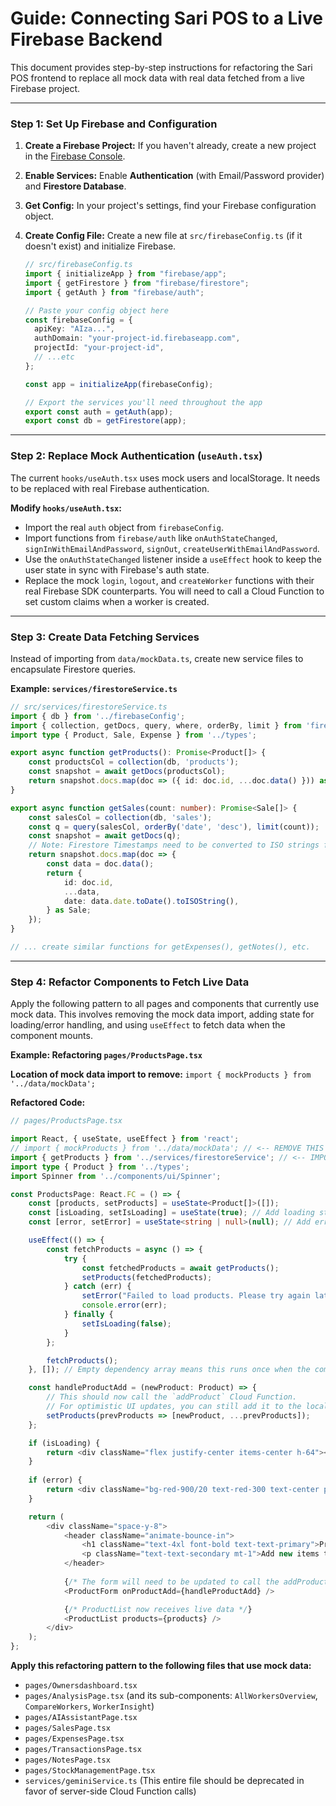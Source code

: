 
# Guide: Connecting Sari POS to a Live Firebase Backend

This document provides step-by-step instructions for refactoring the Sari POS frontend to replace all mock data with real data fetched from a live Firebase project.

---

### Step 1: Set Up Firebase and Configuration

1.  **Create a Firebase Project:** If you haven't already, create a new project in the [Firebase Console](https://console.firebase.google.com/).
2.  **Enable Services:** Enable **Authentication** (with Email/Password provider) and **Firestore Database**.
3.  **Get Config:** In your project's settings, find your Firebase configuration object.
4.  **Create Config File:** Create a new file at `src/firebaseConfig.ts` (if it doesn't exist) and initialize Firebase.

    ```typescript
    // src/firebaseConfig.ts
    import { initializeApp } from "firebase/app";
    import { getFirestore } from "firebase/firestore";
    import { getAuth } from "firebase/auth";

    // Paste your config object here
    const firebaseConfig = {
      apiKey: "AIza...",
      authDomain: "your-project-id.firebaseapp.com",
      projectId: "your-project-id",
      // ...etc
    };

    const app = initializeApp(firebaseConfig);

    // Export the services you'll need throughout the app
    export const auth = getAuth(app);
    export const db = getFirestore(app);
    ```

---

### Step 2: Replace Mock Authentication (`useAuth.tsx`)

The current `hooks/useAuth.tsx` uses mock users and localStorage. It needs to be replaced with real Firebase authentication.

**Modify `hooks/useAuth.tsx`:**

-   Import the real `auth` object from `firebaseConfig`.
-   Import functions from `firebase/auth` like `onAuthStateChanged`, `signInWithEmailAndPassword`, `signOut`, `createUserWithEmailAndPassword`.
-   Use the `onAuthStateChanged` listener inside a `useEffect` hook to keep the user state in sync with Firebase's auth state.
-   Replace the mock `login`, `logout`, and `createWorker` functions with their real Firebase SDK counterparts. You will need to call a Cloud Function to set custom claims when a worker is created.

---

### Step 3: Create Data Fetching Services

Instead of importing from `data/mockData.ts`, create new service files to encapsulate Firestore queries.

**Example: `services/firestoreService.ts`**

```typescript
// src/services/firestoreService.ts
import { db } from '../firebaseConfig';
import { collection, getDocs, query, where, orderBy, limit } from 'firebase/firestore';
import type { Product, Sale, Expense } from '../types';

export async function getProducts(): Promise<Product[]> {
    const productsCol = collection(db, 'products');
    const snapshot = await getDocs(productsCol);
    return snapshot.docs.map(doc => ({ id: doc.id, ...doc.data() })) as Product[];
}

export async function getSales(count: number): Promise<Sale[]> {
    const salesCol = collection(db, 'sales');
    const q = query(salesCol, orderBy('date', 'desc'), limit(count));
    const snapshot = await getDocs(q);
    // Note: Firestore Timestamps need to be converted to ISO strings for consistency with the app's types.
    return snapshot.docs.map(doc => {
        const data = doc.data();
        return {
            id: doc.id,
            ...data,
            date: data.date.toDate().toISOString(),
        } as Sale;
    });
}

// ... create similar functions for getExpenses(), getNotes(), etc.
```

---

### Step 4: Refactor Components to Fetch Live Data

Apply the following pattern to all pages and components that currently use mock data. This involves removing the mock data import, adding state for loading/error handling, and using `useEffect` to fetch data when the component mounts.

**Example: Refactoring `pages/ProductsPage.tsx`**

**Location of mock data import to remove:** `import { mockProducts } from '../data/mockData';`

**Refactored Code:**

```typescript
// pages/ProductsPage.tsx

import React, { useState, useEffect } from 'react';
// import { mockProducts } from '../data/mockData'; // <-- REMOVE THIS
import { getProducts } from '../services/firestoreService'; // <-- IMPORT your new function
import type { Product } from '../types';
import Spinner from '../components/ui/Spinner';

const ProductsPage: React.FC = () => {
    const [products, setProducts] = useState<Product[]>([]);
    const [isLoading, setIsLoading] = useState(true); // Add loading state
    const [error, setError] = useState<string | null>(null); // Add error state

    useEffect(() => {
        const fetchProducts = async () => {
            try {
                const fetchedProducts = await getProducts();
                setProducts(fetchedProducts);
            } catch (err) {
                setError("Failed to load products. Please try again later.");
                console.error(err);
            } finally {
                setIsLoading(false);
            }
        };

        fetchProducts();
    }, []); // Empty dependency array means this runs once when the component mounts

    const handleProductAdd = (newProduct: Product) => {
        // This should now call the `addProduct` Cloud Function.
        // For optimistic UI updates, you can still add it to the local state.
        setProducts(prevProducts => [newProduct, ...prevProducts]);
    };

    if (isLoading) {
        return <div className="flex justify-center items-center h-64"><Spinner size="lg" /></div>;
    }
    
    if (error) {
        return <div className="bg-red-900/20 text-red-300 text-center p-4 rounded-lg">{error}</div>;
    }

    return (
        <div className="space-y-8">
            <header className="animate-bounce-in">
                <h1 className="text-4xl font-bold text-text-primary">Product Management</h1>
                <p className="text-text-secondary mt-1">Add new items to your inventory and view existing stock.</p>
            </header>
            
            {/* The form will need to be updated to call the addProduct backend function on submit */}
            <ProductForm onProductAdd={handleProductAdd} />

            {/* ProductList now receives live data */}
            <ProductList products={products} />
        </div>
    );
};
```

**Apply this refactoring pattern to the following files that use mock data:**

-   `pages/Ownersdashboard.tsx`
-   `pages/AnalysisPage.tsx` (and its sub-components: `AllWorkersOverview`, `CompareWorkers`, `WorkerInsight`)
-   `pages/AIAssistantPage.tsx`
-   `pages/SalesPage.tsx`
-   `pages/ExpensesPage.tsx`
-   `pages/TransactionsPage.tsx`
-   `pages/NotesPage.tsx`
-   `pages/StockManagementPage.tsx`
-   `services/geminiService.ts` (This entire file should be deprecated in favor of server-side Cloud Function calls)
